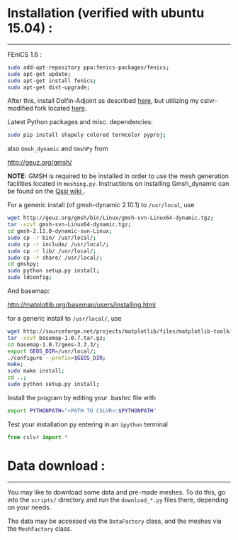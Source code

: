 # Installation (verified with ubuntu 15.04) :
-------------------------------------------

FEniCS 1.6 :

```bash
sudo add-apt-repository ppa:fenics-packages/fenics;
sudo apt-get update;
sudo apt-get install fenics;
sudo apt-get dist-upgrade;
```

After this, install Dolfin-Adjoint as described [here](http://dolfin-adjoint-doc.readthedocs.org/en/latest/download/index.html), but utilizing my cslvr-modified fork located [here](https://github.com/pf4d/dolfin-adjoint).

Latest Python packages and misc. dependencies:

```bash
sudo pip install shapely colored termcolor pyproj;
```

also ```Gmsh_dynamic``` and ```GmshPy``` from

http://geuz.org/gmsh/

**NOTE:** GMSH is required to be installed in order to use the mesh generation facilities located in ```meshing.py```.  Instructions on installing Gmsh_dynamic can be found on the [Qssi wiki ](http://qssi.cs.umt.edu/wiki/index.php/Setup).

For a generic install (of gmsh-dynamic 2.10.1) to ``/usr/local``, use

```bash
wget http://geuz.org/gmsh/bin/Linux/gmsh-svn-Linux64-dynamic.tgz;
tar -xzvf gmsh-svn-Linux64-dynamic.tgz;
cd gmsh-2.11.0-dynamic-svn-Linux;
sudo cp -r bin/ /usr/local/;
sudo cp -r include/ /usr/local/;
sudo cp -r lib/ /usr/local/;
sudo cp -r share/ /usr/local/;
cd gmshpy;
sudo python setup.py install;
sudo ldconfig;
```

And basemap:

http://matplotlib.org/basemap/users/installing.html

for a generic install to ``/usr/local/``, use
```bash
wget http://sourceforge.net/projects/matplotlib/files/matplotlib-toolkits/basemap-1.0.7/basemap-1.0.7.tar.gz;
tar -xzvf basemap-1.0.7.tar.gz;
cd basemap-1.0.7/geos-3.3.3/;
export GEOS_DIR=/usr/local/;
./configure --prefix=$GEOS_DIR;
make;
sudo make install;
cd ..;
sudo python setup.py install;
```

Install the program by editing your .bashrc file with
```bash
export PYTHONPATH="<PATH TO CSLVR>:$PYTHONPATH"
```

Test your installation py entering in an ``ipython`` terminal

```python
from cslvr import *
```

# Data download :
---------------

You may like to download some data and pre-made meshes.  To do this, go into the ``scripts/`` directory and run the ``download_*.py`` files there, depending on your needs.

The data may be accessed via the ``DataFactory`` class, and the meshes via the ``MeshFactory`` class.


